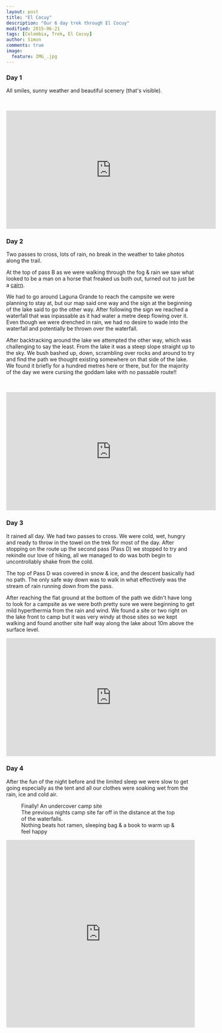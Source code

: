 ```yaml
---
layout: post
title: "El Cocuy"
description: "Our 6 day trek through El Cocuy"
modified: 2015-06-21
tags: [Colombia, Trek, El Cocuy]
author: Simon
comments: true
image:
  feature: IMG_.jpg
---
```


### Day 1

All smiles, sunny weather and beautiful scenery (that's visible).

<figure>
	<a href="../images/IMG_7808.jpg"><img src="../images/IMG_7808.jpg" alt=""></a>
	<a href="../images/IMG_7817.jpg"><img src="../images/IMG_7817.jpg" alt=""></a>
	<a href="../images/IMG_7823.jpg"><img src="../images/IMG_7823.jpg" alt=""></a>
	<a href="../images/IMG_7833.jpg"><img src="../images/IMG_7833.jpg" alt=""></a>
	<a href="../images/IMG_7836.jpg"><img src="../images/IMG_7836.jpg" alt=""></a>
	<a href="../images/IMG_7848.jpg"><img src="../images/IMG_7848.jpg" alt=""></a>
	<a href="../images/IMG_7849.jpg"><img src="../images/IMG_7849.jpg" alt=""></a>
	<a href="../images/IMG_7850.jpg"><img src="../images/IMG_7850.jpg" alt=""></a>
</figure>

<iframe width="560" height="315" src="https://www.youtube.com/embed/Wch03chmb8M?rel=0&showinfo=0&autohide=1&vq=large" frameborder="0" allowfullscreen></iframe>

### Day 2

Two passes to cross, lots of rain, no break in the weather to take photos along the trail.

At the top of pass B as we were walking through the fog & rain we saw what looked to be a man on a horse that freaked us both out, turned out to just be a <a href="https://en.wikipedia.org/wiki/Cairn" target="_blank">cairn</a>.

We had to go around Laguna Grande to reach the campsite we were planning to stay at, but our map said one way and the sign at the beginning of the lake said to go the other way. After following the sign we reached a waterfall that was inpassable as it had water a metre deep flowing over it. Even though we were drenched in rain, we had no desire to wade into the waterfall and potentially be thrown over the waterfall.

After backtracking around the lake we attempted the other way, which was challenging to say the least. From the lake it was a steep slope straight up to the sky. We bush bashed up, down, scrambling over rocks and around to try and find the path we thought existing somewhere on that side of the lake. We found it briefly for a hundred metres here or there, but for the majority of the day we were cursing the goddam lake with no passable route!!

<figure>
	<a href="../images/IMG_7873.jpg"><img src="../images/IMG_7873.jpg" alt=""></a>
	<a href="../images/IMG_7878.jpg"><img src="../images/IMG_7878.jpg" alt=""></a>
	<a href="../images/IMG_7880.jpg"><img src="../images/IMG_7880.jpg" alt=""></a>
</figure>

<iframe width="560" height="315" src="https://www.youtube.com/embed/IlHyXwbSbqI?rel=0&showinfo=0&autohide=1&vq=large" frameborder="0" allowfullscreen></iframe>

### Day 3

It rained all day. We had two passes to cross. We were cold, wet, hungry and ready to throw in the towel on the trek for most of the day. After stopping on the route up the second pass (Pass D) we stopped to try and rekindle our love of hiking, all we managed to do was both begin to uncontrollably shake from the cold.

The top of Pass D was covered in snow & ice, and the descent basically had no path. The only safe way down was to walk in what effectively was the stream of rain running down from the pass.

After reaching the flat ground at the bottom of the path we didn't have long to look for a campsite as we were both pretty sure we were beginning to get mild hyperthermia from the rain and wind. We found a site or two right on the lake front to camp but it was very windy at those sites so we kept walking and found another site half way along the lake about 10m above the surface level.


<iframe width="560" height="315" src="https://www.youtube.com/embed/XqnETzpsfUs?rel=0&showinfo=0&autohide=1&vq=large" frameborder="0" allowfullscreen></iframe>


### Day 4

After the fun of the night before and the limited sleep we were slow to get going especially as the tent and all our clothes were soaking wet from the rain, ice and cold air.

<figure>
	<a href="../images/IMG_7917.jpg"><img src="../images/IMG_7917.jpg" alt=""></a>
	<figcaption>Finally! An undercover camp site</figcaption>
	<a href="../images/IMG_7930.jpg"><img src="../images/IMG_7930.jpg" alt=""></a>
	<figcaption>The previous nights camp site far off in the distance at the top of the waterfalls.</figcaption>
	<a href="../images/IMG_7909.jpg"><img src="../images/IMG_7909.jpg" alt=""></a>
	<figcaption>Nothing beats hot ramen, sleeping bag & a book to warm up & feel happy</figcaption>
</figure>


<iframe width='100%' height='500px' frameBorder='0' src='https://a.tiles.mapbox.com/v4/swarve.mh6iodpb/attribution,zoompan,zoomwheel.html?access_token=pk.eyJ1Ijoic3dhcnZlIiwiYSI6Indra1RSUTQifQ.eCLHjdJ74bBiyAKDeiclTA'></iframe>